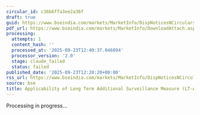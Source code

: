 ```yaml
---
circular_id: c36b6ffa3ee2a36f
draft: true
guid: https://www.bseindia.com/markets/MarketInfo/DispNoticesNCirculars.aspx?Noticeid={A0B66910-CDD4-44EB-8A06-AEE752B2598B}&noticeno=20250923-51&dt=09/23/2025&icount=51&totcount=55&flag=0
pdf_url: https://www.bseindia.com/markets/MarketInfo/DownloadAttach.aspx?id=20250923-51&attachedId=2b5ffb7f-b099-4320-9407-9cba945ec991
processing:
  attempts: 1
  content_hash: ''
  processed_at: '2025-09-23T12:40:37.046094'
  processor_version: '2.0'
  stage: claude_failed
  status: failed
published_date: '2025-09-23T12:28:20+00:00'
rss_url: https://www.bseindia.com/markets/MarketInfo/DispNoticesNCirculars.aspx?Noticeid={A0B66910-CDD4-44EB-8A06-AEE752B2598B}&noticeno=20250923-51&dt=09/23/2025&icount=51&totcount=55&flag=0
source: bse
title: Applicability of Long Term Additional Surveillance Measure (LT-ASM)
---
```


Processing in progress...